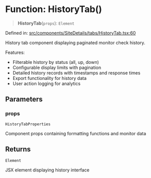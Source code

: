 # Function: HistoryTab()

> **HistoryTab**(`props`): `Element`

Defined in: [src/components/SiteDetails/tabs/HistoryTab.tsx:60](https://github.com/Nick2bad4u/Uptime-Watcher/blob/3cce0c3b352c8390536ca3c7399ece50a05faf18/src/components/SiteDetails/tabs/HistoryTab.tsx#L60)

History tab component displaying paginated monitor check history.

Features:
- Filterable history by status (all, up, down)
- Configurable display limits with pagination
- Detailed history records with timestamps and response times
- Export functionality for history data
- User action logging for analytics

## Parameters

### props

`HistoryTabProperties`

Component props containing formatting functions and monitor data

## Returns

`Element`

JSX element displaying history interface
